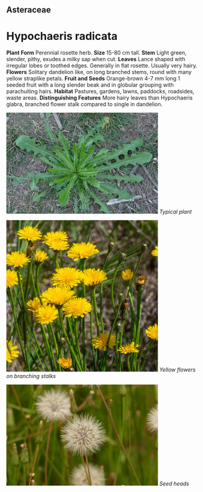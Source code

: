 ## Asteraceae
# Hypochaeris radicata
 **Plant Form** Perennial rosette herb. **Size** 15-80 cm tall. **Stem** Light green, slender, pithy, exudes a milky sap when cut. **Leaves** Lance shaped with irregular lobes or toothed edges. Generally in flat rosette. Usually very hairy. **Flowers** Solitary dandelion like, on long branched stems, round with many yellow straplike petals. **Fruit and Seeds** Orange-brown 4-7 mm long 1 seeded fruit with a long slender beak and in globular grouping with parachuiting hairs. **Habitat** Pastures, gardens, lawns, paddocks, roadsides, waste areas. **Distinguishing Features** More hairy leaves than Hypochaeris glabra, branched flower stalk compared to single in dandelion.


![Typical plant](2217_P6840400.jpg)
 *Typical plant* 

![Yellow flowers on branching stalks](63603_DSC_7280.jpg)
 *Yellow flowers on branching stalks* 

![Seed heads](8313_P6870825.jpg)
 *Seed heads* 

